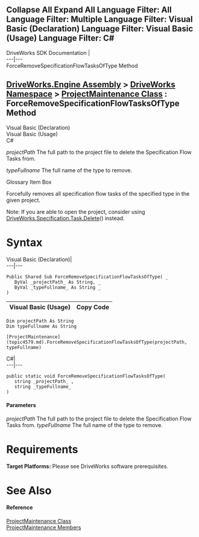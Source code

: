 Collapse All Expand All Language Filter: All  Language Filter: Multiple  Language Filter: Visual Basic (Declaration) Language Filter: Visual Basic (Usage) Language Filter: C#  
---  
DriveWorks SDK Documentation  |   
---|---  
ForceRemoveSpecificationFlowTasksOfType Method   
  
[DriveWorks.Engine Assembly](topic2156.md) > [DriveWorks Namespace](topic2159.md) > [ProjectMaintenance Class](topic4579.md) : ForceRemoveSpecificationFlowTasksOfType Method  
---  
  
Visual Basic (Declaration)    
Visual Basic (Usage)    
C# 

_projectPath_
    The full path to the project file to delete the Specification Flow Tasks from.

_typeFullname_
    The full name of the type to remove.

Glossary Item Box

Forcefully removes all specification flow tasks of the specified type in the given project.

Note: If you are able to open the project, consider using [DriveWorks.Specification.Task.Delete](topic11636.md)() instead.

# Syntax

Visual Basic (Declaration)|   
---|---  
      
    
    Public Shared Sub ForceRemoveSpecificationFlowTasksOfType( _
       ByVal _projectPath_ As String, _
       ByVal _typeFullname_ As String _
    )   
  
Visual Basic (Usage)| Copy Code  
---|---  
      
    
    Dim projectPath As String
    Dim typeFullname As String
     
    [ProjectMaintenance](topic4579.md).ForceRemoveSpecificationFlowTasksOfType(projectPath, typeFullname)  
  
C#|   
---|---  
      
    
    public static void ForceRemoveSpecificationFlowTasksOfType( 
       string _projectPath_ ,
       string _typeFullname_
    )  
  
#### Parameters

 _projectPath_
    The full path to the project file to delete the Specification Flow Tasks from.
_typeFullname_
    The full name of the type to remove.

# Requirements

**Target Platforms:** Please see DriveWorks software prerequisites.

# See Also

#### Reference

[ProjectMaintenance Class](topic4579.md)   
[ProjectMaintenance Members](topic4580.md)


